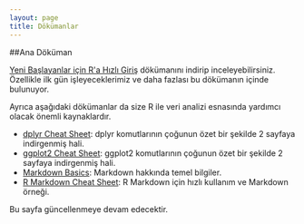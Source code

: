 ```yaml
---
layout: page
title: Dökümanlar
---
```


##Ana Döküman

[Yeni Başlayanlar için R'a Hızlı Giriş](https://github.com/r338/ab-2016/blob/master/materyaller/dokumanlar/R_Giris_AB2016_20160130.pdf) dökümanını indirip inceleyebilirsiniz. Özellikle ilk gün işleyeceklerimiz ve daha fazlası bu dökümanın içinde bulunuyor.

Ayrıca aşağıdaki dökümanlar da size R ile veri analizi esnasında yardımcı olacak önemli kaynaklardır.

* [dplyr Cheat Sheet](https://www.rstudio.com/wp-content/uploads/2015/02/data-wrangling-cheatsheet.pdf): dplyr komutlarının çoğunun özet bir şekilde 2 sayfaya indirgenmiş hali.
* [ggplot2 Cheat Sheet](https://www.rstudio.com/wp-content/uploads/2015/03/ggplot2-cheatsheet.pdf): ggplot2 komutlarının çoğunun özet bir şekilde 2 sayfaya indirgenmiş hali.
* [Markdown Basics](http://rmarkdown.rstudio.com/authoring_basics.html): Markdown hakkında temel bilgiler.
* [R Markdown Cheat Sheet](https://www.rstudio.com/wp-content/uploads/2015/02/rmarkdown-cheatsheet.pdf): R Markdown için hızlı kullanım ve Markdown örneği.

Bu sayfa güncellenmeye devam edecektir.